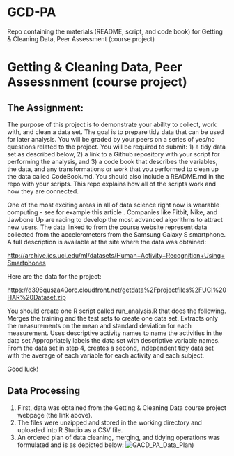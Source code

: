 # GCD-PA
Repo containing the materials (README, script, and code book) for Getting &amp; Cleaning Data, Peer Assessment (course project)

# Getting & Cleaning Data, Peer Assessnment (course project)

## The Assignment:
The purpose of this project is to demonstrate your ability to collect, work with, and clean a data set. The goal is to prepare tidy data that can be used for later analysis. You will be graded by your peers on a series of yes/no questions related to the project. You will be required to submit: 1) a tidy data set as described below, 2) a link to a Github repository with your script for performing the analysis, and 3) a code book that describes the variables, the data, and any transformations or work that you performed to clean up the data called CodeBook.md. You should also include a README.md in the repo with your scripts. This repo explains how all of the scripts work and how they are connected.  

One of the most exciting areas in all of data science right now is wearable computing - see for example this article . Companies like Fitbit, Nike, and Jawbone Up are racing to develop the most advanced algorithms to attract new users. The data linked to from the course website represent data collected from the accelerometers from the Samsung Galaxy S smartphone. A full description is available at the site where the data was obtained: 

http://archive.ics.uci.edu/ml/datasets/Human+Activity+Recognition+Using+Smartphones 

Here are the data for the project: 

https://d396qusza40orc.cloudfront.net/getdata%2Fprojectfiles%2FUCI%20HAR%20Dataset.zip 

 You should create one R script called run_analysis.R that does the following. 
Merges the training and the test sets to create one data set.
Extracts only the measurements on the mean and standard deviation for each measurement. 
Uses descriptive activity names to name the activities in the data set
Appropriately labels the data set with descriptive variable names. 
From the data set in step 4, creates a second, independent tidy data set with the average of each variable for each activity and each subject.

Good luck!

## Data Processing

1. First, data was obtained from the Getting & Cleaning Data course project webpage (the link above).
2. The files were unzipped and stored in the working directory and uploaded into R Studio as a CSV file.
3. An ordered plan of data cleaning, merging, and tidying operations was formulated and is as depicted below:
![GACD_PA_Data_Plan](https://drive.google.com/uc?id=0B8Cec8SOGFjhRUZHc2hFZ3RxZVk&authuser=0?raw=true "Data Plan"))
